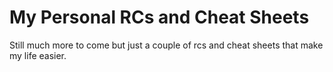 # My Personal RCs and Cheat Sheets
Still much more to come but just a couple of rcs and cheat sheets that make my life easier. 
